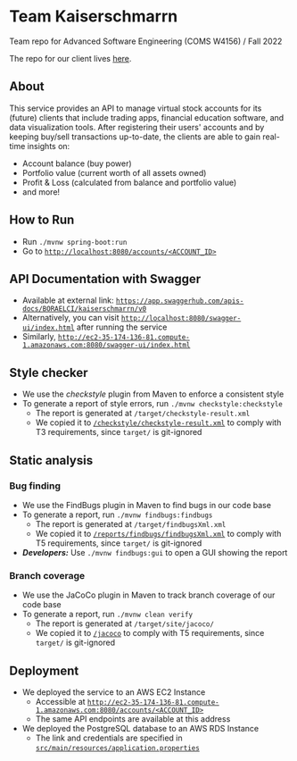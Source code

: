 # Team Kaiserschmarrn

Team repo for Advanced Software Engineering (COMS W4156) / Fall 2022

The repo for our client lives [here](https://github.com/wu-rymd/kaiserschmarrn-client).

## About

This service provides an API to manage virtual stock accounts for its (future) clients that include trading apps, financial education software, and data visualization tools.
After registering their users' accounts and by keeping buy/sell transactions up-to-date, the clients are able to gain real-time insights on:

- Account balance (buy power)
- Portfolio value (current worth of all assets owned)
- Profit & Loss (calculated from balance and portfolio value)
- and more!

## How to Run

- Run `./mvnw spring-boot:run`
- Go to [`http://localhost:8080/accounts/<ACCOUNT_ID>`](http://localhost:8080/accounts/boraelci)

## API Documentation with Swagger

- Available at external link: [`https://app.swaggerhub.com/apis-docs/BORAELCI/kaiserschmarrn/v0`](https://app.swaggerhub.com/apis-docs/BORAELCI/kaiserschmarrn/v0)
- Alternatively, you can visit [`http://localhost:8080/swagger-ui/index.html`](http://localhost:8080/swagger-ui/index.html) after running the service
- Similarly, [`http://ec2-35-174-136-81.compute-1.amazonaws.com:8080/swagger-ui/index.html`](http://ec2-35-174-136-81.compute-1.amazonaws.com:8080/swagger-ui/index.html)

## Style checker

- We use the _checkstyle_ plugin from Maven to enforce a consistent style
- To generate a report of style errors, run `./mvnw checkstyle:checkstyle`
  - The report is generated at `/target/checkstyle-result.xml`
  - We copied it to [`/checkstyle/checkstyle-result.xml`](https://github.com/wu-rymd/kaiserschmarrn/blob/main/reports/checkstyle/checkstyle-result.xml) to comply with T3 requirements, since `target/` is git-ignored

## Static analysis

### Bug finding

- We use the FindBugs plugin in Maven to find bugs in our code base
- To generate a report, run `./mvnw findbugs:findbugs`
  - The report is generated at `/target/findbugsXml.xml`
  - We copied it to [`/reports/findbugs/findbugsXml.xml`](https://github.com/wu-rymd/kaiserschmarrn/blob/main/reports/findbugs/findbugsXml.xml) to comply with T5 requirements, since `target/` is git-ignored
- **_Developers:_** Use `./mvnw findbugs:gui` to open a GUI showing the report

### Branch coverage

- We use the JaCoCo plugin in Maven to track branch coverage of our code base
- To generate a report, run `./mvnw clean verify`
  - The report is generated at `/target/site/jacoco/`
  - We copied it to [`/jacoco`](https://github.com/wu-rymd/kaiserschmarrn/blob/main/reports/jacoco) to comply with T5 requirements, since `target/` is git-ignored

## Deployment

- We deployed the service to an AWS EC2 Instance
  - Accessible at [`http://ec2-35-174-136-81.compute-1.amazonaws.com:8080/accounts/<ACCOUNT_ID>`](http://ec2-35-174-136-81.compute-1.amazonaws.com:8080/accounts/boraelci)
  - The same API endpoints are available at this address
- We deployed the PostgreSQL database to an AWS RDS Instance
  - The link and credentials are specified in [`src/main/resources/application.properties`](https://github.com/wu-rymd/kaiserschmarrn/blob/main/src/main/resources/application.properties)
